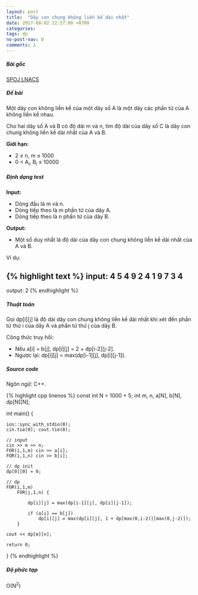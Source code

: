 ```yaml
---
layout: post
title:  "Dãy con chung không liền kề dài nhất"
date: 2017-08-02 22:57:00 +0700
categories:
tags: dp
no-post-nav: 0
comments: 1
---
```

##### **Bài gốc**
[SPOJ LNACS](http://vn.spoj.com/problems/LNACS/)

##### **Đề bài**
Một dãy con không liền kề của một dãy số A là một dãy các phần tử của A không liền kề nhau.

Cho hai dãy số A và B có độ dài m và n, tìm độ dài của dãy số C là dãy con chung không liền kề dài nhất của A và B.

**Giới hạn:**

* 2 ≤ n, m ≤ 1000
* 0 < A<sub>i</sub>, B<sub>i</sub> ≤ 10000

##### **Định dạng test**
**Input:**

* Dòng đầu là m và n.
* Dòng tiếp theo là m phần tử của dãy A.
* Dòng tiếp theo là n phần tử của dãy B.

**Output:**
* Một số duy nhất là độ dài của dãy con chung không liền kề dài nhất của A và B.

Ví dụ:

{% highlight text %}
input:
4 5
4 9 2 4
1 9 7 3 4
---
output:
2
{% endhighlight %}

##### **Thuật toán**

Gọi dp[i][j] là độ dài dãy con chung không liền kề dài nhất khi xét đến phần tử thứ i của dãy A và phần tử thứ j của dãy B.

Công thức truy hồi:
* Nếu a[i] = b[j], dp[i][j] = 2 + dp[i-2][j-2].
* Ngược lại: dp[i][j] = max(dp[i-1][j], dp[i][j-1]).


##### **Source code**

Ngôn ngữ: C++.

{% highlight cpp linenos %}
const int N = 1000 + 5;
int m, n, a[N], b[N], dp[N][N];

int main() {

    ios::sync_with_stdio(0);
    cin.tie(0); cout.tie(0);

    // input
    cin >> m >> n;
    FOR(i,1,m) cin >> a[i];
    FOR(i,1,n) cin >> b[i];

    // dp init
    dp[0][0] = 0;

    // dp
    FOR(i,1,m)
        FOR(j,1,n) {

            dp[i][j] = max(dp[i-1][j], dp[i][j-1]);

            if (a[i] == b[j])
                dp[i][j] = max(dp[i][j], 1 + dp[max(0,i-2)][max(0,j-2)]);
        }

    cout << dp[m][n];

    return 0;
}
{% endhighlight %}

##### **Độ phức tạp**
O(N<sup>2</sup>)
